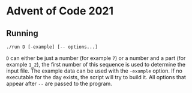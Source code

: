 # Advent of Code 2021

## Running

```shell
./run D [-example] [-- options...]
```

`D` can either be just a number (for example `7`) or a number and a part (for example `1_2`),
the first number of this sequence is used to determine the input file.
The example data can be used with the `-example` option.
If no executable for the day exists, the script will try to build it.
All options that appear after `--` are passed to the program.

